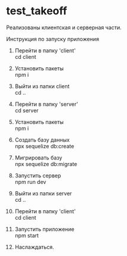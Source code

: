 # test_takeoff
Реализованы клиентская и серверная части.

Инструкция по запуску приложения

1. Перейти в папку 'client'<br>
cd client

2. Установить пакеты<br>
npm i

3. Выйти из папки client<br>
cd ..

4. Перейти в папку 'server'<br>
cd server

5. Установить пакеты<br>
npm i

6. Создать базу данных<br>
npx sequelize db:create

7. Мигрировать базу<br>
npx sequelize db:migrate

8. Запустить сервер<br>
npm run dev

9. Выйти из папки server<br>
cd ..

10. Перейти в папку 'client'<br>
cd client

11. Запустить приложение<br>
npm start

12. Наслаждаться.<br>
